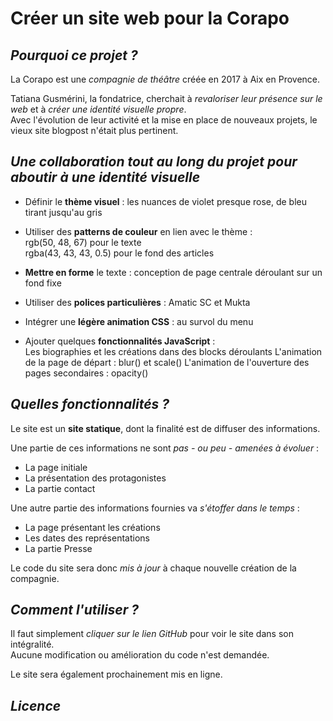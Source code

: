   # Créer un site web pour la Corapo
  
  ## *Pourquoi ce projet ?*
  La Corapo est une *compagnie de théâtre* créée en 2017 à Aix en Provence.  
  
  Tatiana Gusmérini, la fondatrice, cherchait à *revaloriser leur présence sur le web* et à *créer une identité visuelle propre*.  
  Avec l'évolution de leur activité et la mise en place de nouveaux projets, le vieux site blogpost n'était plus pertinent.  
  
  
  ## *Une collaboration tout au long du projet pour aboutir à une identité visuelle*
  
  + Définir le **thème visuel** : les nuances de violet presque rose, de bleu tirant jusqu'au gris  
 
  + Utiliser des **patterns de couleur** en lien avec le thème :  
  rgb(50, 48, 67) pour le texte  
  rgba(43, 43, 43, 0.5) pour le fond des articles  
  
  + **Mettre en forme** le texte : conception de page centrale déroulant sur un fond fixe  
  
  + Utiliser des **polices particulières** : Amatic SC et Mukta
  
  + Intégrer une **légère animation CSS** : au survol du menu
  
  + Ajouter quelques **fonctionnalités JavaScript** :     
  Les biographies et les créations dans des blocks déroulants
  L'animation de la page de départ : blur() et scale()
  L'animation de l'ouverture des pages secondaires : opacity()
  
  
  ## *Quelles fonctionnalités ?*
  
  Le site est un **site statique**, dont la finalité est de diffuser des informations.  
  
  Une partie de ces informations ne sont *pas - ou peu - amenées à évoluer* :
  + La page initiale
  + La présentation des protagonistes
  + La partie contact
  
  Une autre partie des informations fournies va *s'étoffer dans le temps* :
  + La page présentant les créations
  + Les dates des représentations
  + La partie Presse
  
  Le code du site sera donc *mis à jour* à chaque nouvelle création de la compagnie.
  
  
  ## *Comment l'utiliser ?*
  
  Il faut simplement *cliquer sur le lien GitHub* pour voir le site dans son intégralité.  
  Aucune modification ou amélioration du code n'est demandée.
  
  Le site sera également prochainement mis en ligne.
  
  
  ## *Licence*
